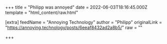 
+++
title = "Philipp was annoyed"
date = 2022-06-03T18:16:45.000Z
template = "html_content/raw.html"

[extra]
feedName = "Annoying Technology"
author = "Philipp"
originalLink = "https://annoying.technology/posts/6eeaf8432ad2a8b5/"
raw = ""

+++

